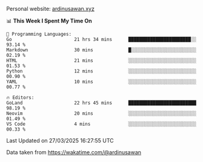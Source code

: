 Personal website: [ardinusawan.xyz](https://ardinusawan.xyz)

<!--START_SECTION:waka-->
📊 **This Week I Spent My Time On** 

```text
💬 Programming Languages: 
Go                       21 hrs 34 mins      ███████████████████████░░   93.14 % 
Markdown                 30 mins             █░░░░░░░░░░░░░░░░░░░░░░░░   02.19 % 
HTML                     21 mins             ░░░░░░░░░░░░░░░░░░░░░░░░░   01.53 % 
Python                   12 mins             ░░░░░░░░░░░░░░░░░░░░░░░░░   00.90 % 
YAML                     10 mins             ░░░░░░░░░░░░░░░░░░░░░░░░░   00.77 % 

🔥 Editors: 
GoLand                   22 hrs 45 mins      █████████████████████████   98.19 % 
Neovim                   20 mins             ░░░░░░░░░░░░░░░░░░░░░░░░░   01.49 % 
VS Code                  4 mins              ░░░░░░░░░░░░░░░░░░░░░░░░░   00.33 % 
```


 Last Updated on 27/03/2025 16:27:55 UTC
<!--END_SECTION:waka-->
Data taken from https://wakatime.com/@ardinusawan
